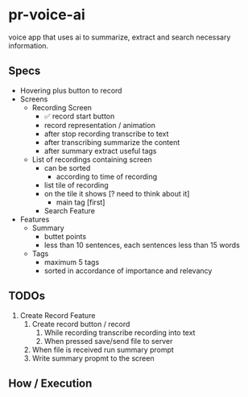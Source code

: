 # pr-voice-ai

voice app that uses ai to summarize, extract and search necessary information.

## Specs

- Hovering plus button to record
- Screens
  - Recording Screen
    - ✅ record start button
    - record representation / animation
    - after stop recording transcribe to text
    - after transcribing summarize the content
    - after summary extract useful tags
  - List of recordings containing screen
    - can be sorted
      - according to time of recording
    - list tile of recording
    - on the tile it shows [? need to think about it]
      - main tag [first]
    - Search Feature
- Features
  - Summary
    - buttet points
    - less than 10 sentences, each sentences less than 15 words
  - Tags
    - maximum 5 tags
    - sorted in accordance of importance and relevancy

## TODOs

1. Create Record Feature
   1. Create record button / record
      1. While recording transcribe recording into text
      2. When pressed save/send file to server
   2. When file is received run summary prompt
   3. Write summary propmt to the screen

## How / Execution
